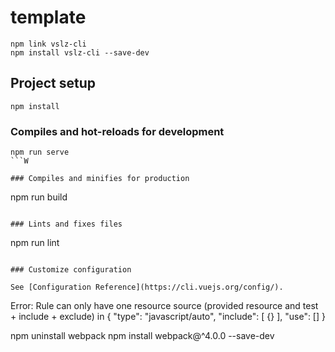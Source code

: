 # template

```
npm link vslz-cli
npm install vslz-cli --save-dev
```

## Project setup

```
npm install
```

### Compiles and hot-reloads for development

````
npm run serve
```W

### Compiles and minifies for production

````

npm run build

```

### Lints and fixes files

```

npm run lint

```

### Customize configuration

See [Configuration Reference](https://cli.vuejs.org/config/).

```

Error: Rule can only have one resource source (provided resource and test + include + exclude) in {
"type": "javascript/auto",
"include": [
{}
],
"use": []
}

npm uninstall webpack
npm install webpack@^4.0.0 --save-dev

```

```
